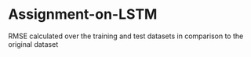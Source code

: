 # Assignment-on-LSTM
RMSE calculated over the training and test datasets in comparison to the original dataset
